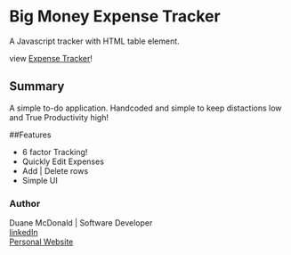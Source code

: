 # Big Money Expense Tracker
A Javascript tracker with HTML table element. 

view <a href="https://duanemcd.github.io/expense-tracker/"> Expense Tracker</a>!

## Summary
A simple to-do application. Handcoded and simple to keep distactions low and True Productivity high!

##Features
<ul>
  <li>6 factor Tracking!</li>
  <li>Quickly Edit Expenses</li>
  <li>Add | Delete rows</li>
  <li>Simple UI</li>
</ul>


### Author

Duane McDonald | Software Developer <br />
<a href="https://www.linkedin.com/in/duane-mcdonald-48a90136">linkedIn</a> <br />
<a href="https://www.DuaneMcDonald.com">Personal Website</a> <br />
